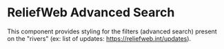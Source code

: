 ReliefWeb Advanced Search
=========================

This component provides styling for the filters (advanced search) present on the "rivers" (ex: list of updates: https://reliefweb.int/updates).
